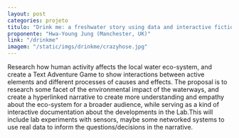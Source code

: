 ```yaml
---
layout: post
categories: projeto
titulo: "Drink me: a freshwater story using data and interactive fiction"
proponente: "Hwa-Young Jung (Manchester, UK)"
link: "/drinkme"
imagem: "/static/imgs/drinkme/crazyhose.jpg"
---
```


Research how human activity affects the local water eco-system, and create a Text Adventure Game to show interactions between active elements and different processes of causes and effects. The proposal is to research some facet of the environmental impact of the waterways, and create a hyperlinked narrative to create more understanding and empathy about the eco-system for a broader audience, while serving as a kind of interactive documentation about the developments in the Lab.This will include lab experiments with sensors, maybe some networked systems to use real data to inform the questions/decisions in the narrative.
